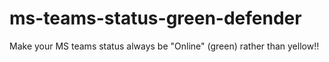 # ms-teams-status-green-defender

Make your MS teams status always be "Online" (green) rather than yellow!!
